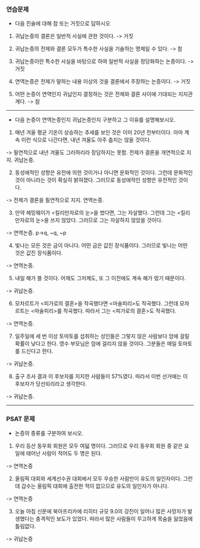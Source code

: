### 연습문제

- 다음 진술에 대해 참 또는 거짓으로 답하시오

1. 귀납논증의 결론은 일반적 사실에 관한 것이다. -> 거짓

2) 귀납논증의 전제와 결론 모두가 특수한 사실을 기술하는 명제일 수 있다. -> 참

3) 귀납논증이란 특수한 사실을 바탕으로 하여 일반적 사실을 정당화하는 논증이다. -> 거짓

4) 연역논증은 전제가 말하는 내용 이상의 것을 결론에서 주장하는 논증이다. -> 거짓

5) 어떤 논증이 연역인지 귀납인지 결정하는 것은 전제와 결론 사이에 기대되는 지지관계다. -> 참

<hr/>

- 다음 논증이 연역논증인지 귀납논증인지 구분하고 그 이유를 설명해보시오.

1. 매년 겨울 평균 기온이 상승하는 추세를 보인 것은 이미 20년 전부터이다. 아마 계속 이런 식으로 나간다면, 내년 겨울도 아주 춥지는 않을 것이다.

-> 필연적으로 내년 겨울도 그러하리라 장담하지는 못함. 전제가 결론을 개연적으로 지지. 귀납논증.

2. 동성애적인 성향은 유전에 의한 것이거나 아니면 문화적인 것이다. 그런데 문화적인 것이 아니라는 것이 확실히 밝혀졌다. 그러므로 동성애적인 성향은 유전적인 것이다.

-> 전제가 결론을 필연적으로 지지. 연역논증.

3. 만약 헤밍웨이가 <킬리만자로의 눈>을 썼다면, 그는 자살했다. 그런데 그는 <킬리만자로의 눈>을 쓰지 않았다. 그러므로 그는 자살하지 않았을 것이다.

-> 연역논증. p->q, ~q, ~p

4. 빛나는 모든 것은 금이 아니다. 어떤 금은 값진 장식품이다. 그러므로 빛나는 어떤 것은 값진 장식품이다.

-> 연역논증.

5. 내일 해가 뜰 것이다. 어제도 그저께도, 또 그 이전에도 계속 해가 떴기 때문이다.

-> 귀납논증.

6. 모차르트가 <피가로의 결혼>을 작곡했다면 <마술피리>도 작곡했다. 그런데 모차르트는 <마술피리>를 작곡했다. 따라서 그는 <피가로의 결혼>도 작곡했다.

-> 연역논증.

7. 일주일에 세 번 이상 토마토를 섭취하는 성인들은 그렇지 않은 사람보다 암에 걸릴 확률이 낮다고 한다. 영수 부모님은 암에 걸리지 않을 것이다. 그분들은 매일 토마토를 드신다고 한다.

-> 귀납논증.

8. 출구 조사 결과 이 후보자를 지지한 사람들이 57%였다. 따라서 이번 선거에는 이 후보자가 당선되리라고 생각한다.

-> 귀납논증.

<hr>

### PSAT 문제

- 논증의 종류를 구분하여 보시오.

1. 우리 등산 동우회 회원은 모두 여덟 명이다. 그러므로 우리 동우회 회원 중 같은 요일에 태어난 사람이 적어도 두 명은 된다.

-> 연역논증

2. 올림픽 대회와 세계선수권 대회에서 모두 우승한 사람만이 유도의 일인자이다. 그런데 갑수는 올림픽 대회에 출전한 적이 없으므로 유도의 일인자가 아니다.

-> 연역논증

3. 오늘 아침 신문에 북아프리카에 리히터 규모 9.0의 강진이 일어나 많은 사망자가 발생했다는 충격적인 보도가 있었다. 따라서 많은 사람들이 무고하게 목숨을 잃었음에 틀림없다.

-> 귀납논증
